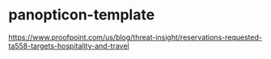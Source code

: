 # panopticon-template

https://www.proofpoint.com/us/blog/threat-insight/reservations-requested-ta558-targets-hospitality-and-travel
